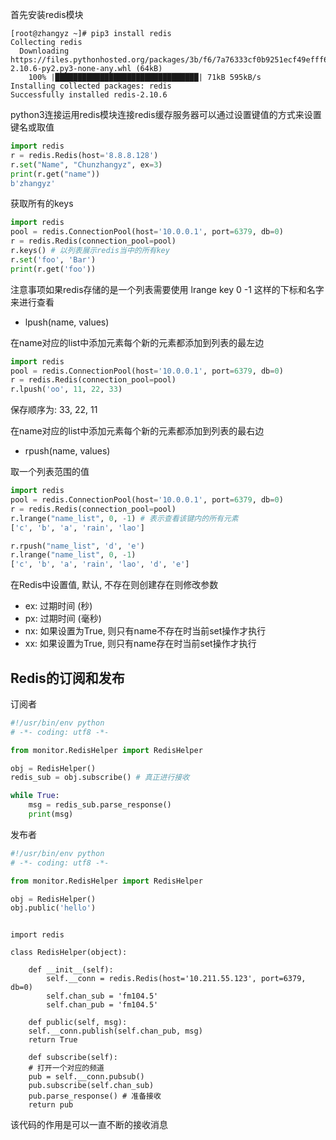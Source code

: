 首先安装redis模块

```shell
[root@zhangyz ~]# pip3 install redis
Collecting redis
  Downloading https://files.pythonhosted.org/packages/3b/f6/7a76333cf0b9251ecf49efff635015171843d9b977e4ffcf59f9c4428052/redis-2.10.6-py2.py3-none-any.whl (64kB)
    100% |████████████████████████████████| 71kB 595kB/s 
Installing collected packages: redis
Successfully installed redis-2.10.6
```

python3连接运用redis模块连接redis缓存服务器可以通过设置键值的方式来设置键名或取值
```python
import redis
r = redis.Redis(host='8.8.8.128')
r.set("Name", "Chunzhangyz", ex=3)
print(r.get("name"))
b'zhangyz'
```

获取所有的keys

```python
import redis
pool = redis.ConnectionPool(host='10.0.0.1', port=6379, db=0)
r = redis.Redis(connection_pool=pool) 
r.keys() # 以列表展示redis当中的所有key
r.set('foo', 'Bar')
print(r.get('foo'))
```

注意事项如果redis存储的是一个列表需要使用 lrange key 0 -1 这样的下标和名字来进行查看
* lpush(name, values)

在name对应的list中添加元素每个新的元素都添加到列表的最左边
```python
import redis
pool = redis.ConnectionPool(host='10.0.0.1', port=6379, db=0)
r = redis.Redis(connection_pool=pool) 
r.lpush('oo', 11, 22, 33)
```
保存顺序为: 33, 22, 11
        
在name对应的list中添加元素每个新的元素都添加到列表的最右边
* rpush(name, values)
    
取一个列表范围的值
```python     
import redis
pool = redis.ConnectionPool(host='10.0.0.1', port=6379, db=0)
r = redis.Redis(connection_pool=pool) 
r.lrange("name_list", 0, -1) # 表示查看该键内的所有元素
['c', 'b', 'a', 'rain', 'lao']

r.rpush("name_list", 'd', 'e')
r.lrange("name_list", 0, -1)
['c', 'b', 'a', 'rain', 'lao', 'd', 'e']
```
            
在Redis中设置值, 默认, 不存在则创建存在则修改参数
* ex: 过期时间 (秒)
* px: 过期时间 (毫秒)
* nx: 如果设置为True, 则只有name不存在时当前set操作才执行
* xx: 如果设置为True, 则只有name存在时当前set操作才执行
        	
## Redis的订阅和发布

订阅者

```python
#!/usr/bin/env python
# -*- coding: utf8 -*-

from monitor.RedisHelper import RedisHelper

obj = RedisHelper()
redis_sub = obj.subscribe() # 真正进行接收

while True:
    msg = redis_sub.parse_response()
    print(msg)
```

发布者

```python
#!/usr/bin/env python
# -*- coding: utf8 -*-

from monitor.RedisHelper import RedisHelper

obj = RedisHelper()
obj.public('hello')
```


```example RedisHelper.py

import redis

class RedisHelper(object):

    def __init__(self):
        self.__conn = redis.Redis(host='10.211.55.123', port=6379, db=0)
        self.chan_sub = 'fm104.5'
        self.chan_pub = 'fm104.5'

    def public(self, msg):
	self.__conn.publish(self.chan_pub, msg)
	return True

    def subscribe(self):
	# 打开一个对应的频道
	pub = self.__conn.pubsub()
	pub.subscribe(self.chan_sub)
	pub.parse_response() # 准备接收
	return pub
```

该代码的作用是可以一直不断的接收消息
